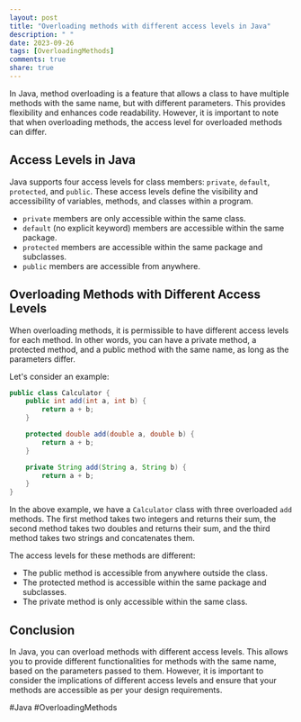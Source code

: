 ```yaml
---
layout: post
title: "Overloading methods with different access levels in Java"
description: " "
date: 2023-09-26
tags: [OverloadingMethods]
comments: true
share: true
---
```


In Java, method overloading is a feature that allows a class to have multiple methods with the same name, but with different parameters. This provides flexibility and enhances code readability. However, it is important to note that when overloading methods, the access level for overloaded methods can differ.

## Access Levels in Java

Java supports four access levels for class members: `private`, `default`, `protected`, and `public`. These access levels define the visibility and accessibility of variables, methods, and classes within a program.

- `private` members are only accessible within the same class.
- `default` (no explicit keyword) members are accessible within the same package.
- `protected` members are accessible within the same package and subclasses.
- `public` members are accessible from anywhere.

## Overloading Methods with Different Access Levels

When overloading methods, it is permissible to have different access levels for each method. In other words, you can have a private method, a protected method, and a public method with the same name, as long as the parameters differ.

Let's consider an example:

```java
public class Calculator {
    public int add(int a, int b) {
        return a + b;
    }

    protected double add(double a, double b) {
        return a + b;
    }

    private String add(String a, String b) {
        return a + b;
    }
}
```

In the above example, we have a `Calculator` class with three overloaded `add` methods. The first method takes two integers and returns their sum, the second method takes two doubles and returns their sum, and the third method takes two strings and concatenates them.

The access levels for these methods are different:

- The public method is accessible from anywhere outside the class.
- The protected method is accessible within the same package and subclasses.
- The private method is only accessible within the same class.

## Conclusion

In Java, you can overload methods with different access levels. This allows you to provide different functionalities for methods with the same name, based on the parameters passed to them. However, it is important to consider the implications of different access levels and ensure that your methods are accessible as per your design requirements.

#Java #OverloadingMethods
